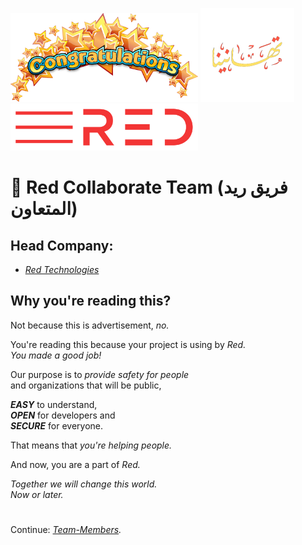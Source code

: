 <img src="https://github.com/Red-collaborate-team/.github/blob/main/profile/congratulations.png?raw=true" style="
            object-fit:contain;
            display:inline-block;
            width:300px;
            height:auto;">
<img src="https://github.com/Red-collaborate-team/.github/blob/main/profile/congratulations_arabic.png?raw=true" style="
            object-fit:contain;
            display:inline-block;
            width:150px;
            height:auto;">
<img src="https://github.com/Red-collaborate-team/.github/blob/main/profile/Red_colored.png?raw=true" style="
            object-fit:contain;
            display:inline-block;
            width:300px;
            height:auto;">
            
# 🍻 Red Collaborate Team (فريق ريد المتعاون)

## Head Company:

- _[Red Technologies](https://github.com/Red-company)_

## Why you're reading this?

Not because this is advertisement, _no._<br/>

You're reading this because your project is using by _Red._<br/>
*You made a good job!*

Our purpose is to _provide safety for people_<br/>
and organizations that will be public,

**_EASY_** to understand,<br/>
**_OPEN_** for developers and<br/>
**_SECURE_** for everyone.

That means that _you're helping people._<br/>

And now, you are a part of _Red._

_Together we will change this world.<br/>
Now or later._

#
Continue: _[Team-Members](https://github.com/Red-Collaborate-Team/Team-Members)._
